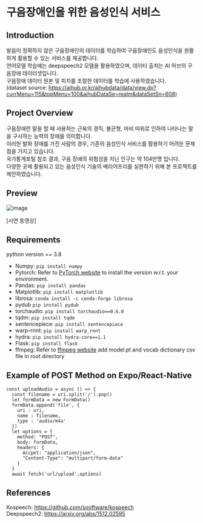 # 구음장애인을 위한 음성인식 서비스
## Introduction
발음이 정확하지 않은 구음장애인의 데이터를 학습하여 구음장애인도 음성인식을 원활하게 활용할 수 있는 서비스를 제공합니다.  
언어모델 학습에는 deepspeech2 모델을 활용하였으며, 데이터 출처는 AI 허브의 구음장애 데이터셋입니다.  
구음장애 데이터 원본 및 피치를 조절한 데이터를 학습에 사용하였습니다.  
(dataset source: https://aihub.or.kr/aihubdata/data/view.do?currMenu=115&topMenu=100&aihubDataSe=realm&dataSetSn=608)

## Project Overview
구음장애란 말을 할 때 사용하는 근육의 경직, 불균형, 마비 따위로 인하여 나타나는 말을 구사하는 능력의 장애를 의미합니다.  
이러한 발화 장애를 가진 사람의 경우, 기존의 음성인식 서비스를 활용하기 어려운 문제점을 가지고 있습니다.  
국가통계포털 참조 결과, 구음 장애의 위험성을 지닌 인구는 약 104만명 입니다.  
다양한 곳에 활용되고 있는 음성인식 기술의 배리어프리를 실현하기 위해 본 프로젝트를 제안하였습니다.

## Preview
![image](https://github.com/user-attachments/assets/faad9b73-3dfe-400d-a8dd-20d4f195b41e)

[시연 동영상]


## Requirements
python version == 3.8

* Numpy: `pip install numpy`
* Pytorch: Refer to [PyTorch website](http://pytorch.org/) to install the version w.r.t. your environment.   
* Pandas: `pip install pandas` 
* Matplotlib: `pip install matplotlib`
* librosa: `conda install -c conda-forge librosa` 
* pydub `pip install pydub`
* torchaudio: `pip install torchaudio==0.6.0` 
* tqdm: `pip install tqdm`
* sentencepiece: `pip install sentencepiece` 
* warp-rnnt: `pip install warp_rnnt` 
* hydra: `pip install hydra-core==1.1`
* Flask: `pip install flask`
* ffmpeg: Refer to [ffmpeg website](https://ffmpeg.org/)
add model.pt and vocab dictionary csv file in root directory

## Example of POST Method on Expo/React-Native

```
const uploadAudio = async () => {
  const filename = uri.split('/').pop()
  let formData = new FormData()
  formData.append('file', {
    uri : uri,
    name : filename,
    type : 'audio/m4a'
  })
  let options = {
    method: "POST",
    body: formData,
    headers: {
      Accpet: "application/json",
      "Content-Type": "multipart/form-data"
    }
  }
  await fetch('url/upload',options)
```

## References
Kospeech: https://github.com/sooftware/kospeech  
Deepspeech2: https://arxiv.org/abs/1512.02595

